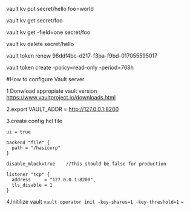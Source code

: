 vault kv put secret/hello foo=world

vault kv get secret/foo

vault kv get -field=one   secret/foo 

vault kv delete secret/hello

vault token renew 96ddf4bc-d217-f3ba-f9bd-017055595017


vault token  create   -policy=read-only -period=768h


#How to configure Vault server

1 Donwload appropiate vault version
https://www.vaultproject.io/downloads.html

2.export VAULT_ADDR = http://127.0.0.1:8200

3.create config.hcl file

```
ui = true

backend "file" {
  path = "/hasicorp"
}

disable_mlock=true    //This should be false for production

listener "tcp" {
  address     = "127.0.0.1:8200",
  tls_disable = 1
}
```

4.Initilize vault
```vault operator init -key-shares=1 -key-threshold=1```
~
